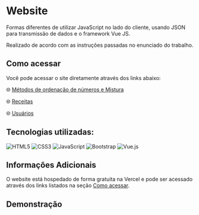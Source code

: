 # Website

Formas diferentes de utilizar JavaScript no lado do cliente, usando JSON para transmissão de dados e o framework Vue JS.

Realizado de acordo com as instruções passadas no enunciado do trabalho.

<a id="como_acessar"></a>
## Como acessar

Você pode acessar o site diretamente através dos links abaixo:

🌐 <a href="https://academic-assignment.vercel.app/exemplosjs/ordenando.html" target="_blank">Métodos de ordenação de números e Mistura</a>

🌐 <a href="https://academic-assignment.vercel.app/exemplosjs/receitas.html" target="_blank">Receitas</a>

🌐 <a href="https://academic-assignment.vercel.app/exemplosjs/usuarios.html" target="_blank">Usuários</a>

## Tecnologias utilizadas:

![HTML5](https://img.shields.io/badge/html5-%23E34F26.svg?style=for-the-badge&logo=html5&logoColor=white) 
![CSS3](https://img.shields.io/badge/css3-%231572B6.svg?style=for-the-badge&logo=css3&logoColor=white) 
![JavaScript](https://img.shields.io/badge/javascript-%23323330.svg?style=for-the-badge&logo=javascript&logoColor=%23F7DF1E)
![Bootstrap](https://img.shields.io/badge/bootstrap-%238511FA.svg?style=for-the-badge&logo=bootstrap&logoColor=white)
![Vue.js](https://img.shields.io/badge/vuejs-%2335495e.svg?style=for-the-badge&logo=vuedotjs&logoColor=%234FC08D)

## Informações Adicionais

O website está hospedado de forma gratuita na Vercel e pode ser acessado através dos links listados na seção [Como acessar](#como_acessar).

## Demonstração
